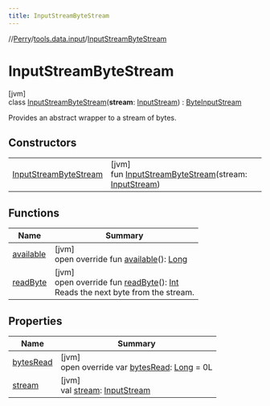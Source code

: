 ```yaml
---
title: InputStreamByteStream
---
```

//[Perry](../../../index.html)/[tools.data.input](../index.html)/[InputStreamByteStream](index.html)



# InputStreamByteStream



[jvm]\
class [InputStreamByteStream](index.html)(**stream**: [InputStream](https://docs.oracle.com/javase/8/docs/api/java/io/InputStream.html)) : [ByteInputStream](../-byte-input-stream/index.html)

Provides an abstract wrapper to a stream of bytes.



## Constructors


| | |
|---|---|
| [InputStreamByteStream](-input-stream-byte-stream.html) | [jvm]<br>fun [InputStreamByteStream](-input-stream-byte-stream.html)(stream: [InputStream](https://docs.oracle.com/javase/8/docs/api/java/io/InputStream.html)) |


## Functions


| Name | Summary |
|---|---|
| [available](available.html) | [jvm]<br>open override fun [available](available.html)(): [Long](https://kotlinlang.org/api/latest/jvm/stdlib/kotlin/-long/index.html) |
| [readByte](read-byte.html) | [jvm]<br>open override fun [readByte](read-byte.html)(): [Int](https://kotlinlang.org/api/latest/jvm/stdlib/kotlin/-int/index.html)<br>Reads the next byte from the stream. |


## Properties


| Name | Summary |
|---|---|
| [bytesRead](bytes-read.html) | [jvm]<br>open override var [bytesRead](bytes-read.html): [Long](https://kotlinlang.org/api/latest/jvm/stdlib/kotlin/-long/index.html) = 0L |
| [stream](stream.html) | [jvm]<br>val [stream](stream.html): [InputStream](https://docs.oracle.com/javase/8/docs/api/java/io/InputStream.html) |

